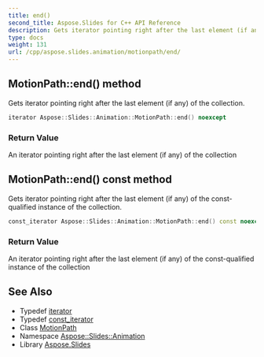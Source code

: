 ```yaml
---
title: end()
second_title: Aspose.Slides for C++ API Reference
description: Gets iterator pointing right after the last element (if any) of the collection.
type: docs
weight: 131
url: /cpp/aspose.slides.animation/motionpath/end/
---
```

## MotionPath::end() method


Gets iterator pointing right after the last element (if any) of the collection.

```cpp
iterator Aspose::Slides::Animation::MotionPath::end() noexcept
```


### Return Value

An iterator pointing right after the last element (if any) of the collection

## MotionPath::end() const method


Gets iterator pointing right after the last element (if any) of the const-qualified instance of the collection.

```cpp
const_iterator Aspose::Slides::Animation::MotionPath::end() const noexcept
```


### Return Value

An iterator pointing right after the last element (if any) of the const-qualified instance of the collection

## See Also

* Typedef [iterator](./iterator/)
* Typedef [const_iterator](./const_iterator/)
* Class [MotionPath](./)
* Namespace [Aspose::Slides::Animation](../)
* Library [Aspose.Slides](../../)